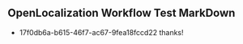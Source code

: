 ## OpenLocalization Workflow Test MarkDown
* 17f0db6a-b615-46f7-ac67-9fea18fccd22 thanks!

<!--HONumber=Jul16_HO5-->


